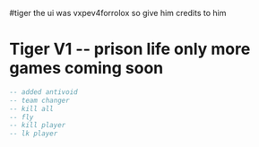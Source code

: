 #tiger the ui was vxpev4forrolox so give him credits to him

# Tiger V1 -- prison life only more games coming soon
```Lua
-- added antivoid
-- team changer
-- kill all
-- fly
-- kill player
-- lk player
